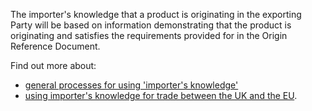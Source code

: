 The importer's knowledge that a product is originating in the exporting Party will be based on information demonstrating that the product is originating and satisfies the requirements provided for in the Origin Reference Document.

Find out more about:

- [general processes for using 'importer's knowledge'](https://www.gov.uk/guidance/get-proof-of-origin-for-your-goods#importers-knowledge)
- [using importer's knowledge for trade between the UK and the EU](https://www.gov.uk/guidance/proving-originating-status-and-claiming-a-reduced-rate-of-customs-duty-for-trade-between-the-uk-and-eu#applying-for-preference-using-importers-knowledge).
